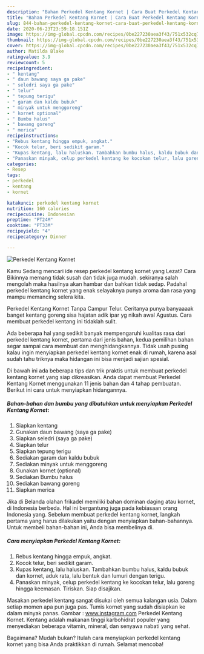```yaml
---
description: "Bahan Perkedel Kentang Kornet | Cara Buat Perkedel Kentang Kornet Yang Enak Dan Lezat"
title: "Bahan Perkedel Kentang Kornet | Cara Buat Perkedel Kentang Kornet Yang Enak Dan Lezat"
slug: 844-bahan-perkedel-kentang-kornet-cara-buat-perkedel-kentang-kornet-yang-enak-dan-lezat
date: 2020-06-23T23:59:18.151Z
image: https://img-global.cpcdn.com/recipes/0be227230aea3f43/751x532cq70/perkedel-kentang-kornet-foto-resep-utama.jpg
thumbnail: https://img-global.cpcdn.com/recipes/0be227230aea3f43/751x532cq70/perkedel-kentang-kornet-foto-resep-utama.jpg
cover: https://img-global.cpcdn.com/recipes/0be227230aea3f43/751x532cq70/perkedel-kentang-kornet-foto-resep-utama.jpg
author: Matilda Blake
ratingvalue: 3.9
reviewcount: 5
recipeingredient:
- " kentang"
- " daun bawang saya ga pake"
- " seledri saya ga pake"
- " telur"
- " tepung terigu"
- " garam dan kaldu bubuk"
- " minyak untuk menggoreng"
- " kornet optional"
- " Bumbu halus"
- " bawang goreng"
- " merica"
recipeinstructions:
- "Rebus kentang hingga empuk, angkat."
- "Kocok telur, beri sedikit garam."
- "Kupas kentang, lalu haluskan. Tambahkan bumbu halus, kaldu bubuk dan kornet, aduk rata, lalu bentuk dan lumuri dengan terigu."
- "Panaskan minyak, celup perkedel kentang ke kocokan telur, lalu goreng hingga keemasan. Tiriskan. Siap disajikan."
categories:
- Resep
tags:
- perkedel
- kentang
- kornet

katakunci: perkedel kentang kornet 
nutrition: 160 calories
recipecuisine: Indonesian
preptime: "PT24M"
cooktime: "PT33M"
recipeyield: "4"
recipecategory: Dinner

---
```



![Perkedel Kentang Kornet](https://img-global.cpcdn.com/recipes/0be227230aea3f43/751x532cq70/perkedel-kentang-kornet-foto-resep-utama.jpg)

Kamu Sedang mencari ide resep perkedel kentang kornet yang Lezat? Cara Bikinnya memang tidak susah dan tidak juga mudah. sekiranya salah mengolah maka hasilnya akan hambar dan bahkan tidak sedap. Padahal perkedel kentang kornet yang enak selayaknya punya aroma dan rasa yang mampu memancing selera kita.

Perkedel Kentang Kornet Tanpa Campur Telur. Ceritanya punya banyaaaak banget kentang goreng sisa hajatan adik ipar yg nikah awal Agustus. Cara membuat perkedel kentang ini tidaklah sulit.

Ada beberapa hal yang sedikit banyak mempengaruhi kualitas rasa dari perkedel kentang kornet, pertama dari jenis bahan, kedua pemilihan bahan segar sampai cara membuat dan menghidangkannya. Tidak usah pusing kalau ingin menyiapkan perkedel kentang kornet enak di rumah, karena asal sudah tahu triknya maka hidangan ini bisa menjadi sajian spesial.


Di bawah ini ada beberapa tips dan trik praktis untuk membuat perkedel kentang kornet yang siap dikreasikan. Anda dapat membuat Perkedel Kentang Kornet menggunakan 11 jenis bahan dan 4 tahap pembuatan. Berikut ini cara untuk menyiapkan hidangannya.

<!--inarticleads1-->

##### Bahan-bahan dan bumbu yang dibutuhkan untuk menyiapkan Perkedel Kentang Kornet:

1. Siapkan  kentang
1. Gunakan  daun bawang (saya ga pake)
1. Siapkan  seledri (saya ga pake)
1. Siapkan  telur
1. Siapkan  tepung terigu
1. Sediakan  garam dan kaldu bubuk
1. Sediakan  minyak untuk menggoreng
1. Gunakan  kornet (optional)
1. Sediakan  Bumbu halus
1. Sediakan  bawang goreng
1. Siapkan  merica


Jika di Belanda olahan frikadel memiliki bahan dominan daging atau kornet, di Indonesia berbeda. Hal ini bergantung juga pada kebiasaan orang Indonesia yang. Sebelum membuat perkedel kentang kornet, langkah pertama yang harus dilakukan yaitu dengan menyiapkan bahan-bahannya. Untuk membeli bahan-bahan ini, Anda bisa membelinya di. 

<!--inarticleads2-->

##### Cara menyiapkan Perkedel Kentang Kornet:

1. Rebus kentang hingga empuk, angkat.
1. Kocok telur, beri sedikit garam.
1. Kupas kentang, lalu haluskan. Tambahkan bumbu halus, kaldu bubuk dan kornet, aduk rata, lalu bentuk dan lumuri dengan terigu.
1. Panaskan minyak, celup perkedel kentang ke kocokan telur, lalu goreng hingga keemasan. Tiriskan. Siap disajikan.


Masakan perkedel kentang sangat disukai oleh semua kalangan usia. Dalam setiap momen apa pun juga pas. Tumis kornet yang sudah disiapkan ke dalam minyak panas. Gambar : www.instagram.com Perkedel Kentang Kornet. Kentang adalah makanan tinggi karbohidrat populer yang menyediakan beberapa vitamin, mineral, dan senyawa nabati yang sehat. 

Bagaimana? Mudah bukan? Itulah cara menyiapkan perkedel kentang kornet yang bisa Anda praktikkan di rumah. Selamat mencoba!
